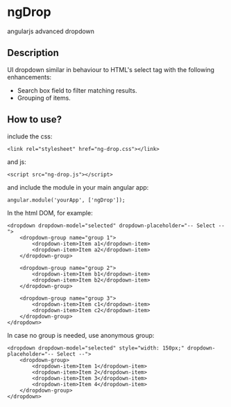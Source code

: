 ngDrop
======

angularjs advanced dropdown


Description
-----------
UI dropdown similar in behaviour to HTML's select tag with the following enhancements:
- Search box field to filter matching results. 
- Grouping of items.

How to use?
-----------
include the css:
```
<link rel="stylesheet" href="ng-drop.css"></link>
```

and js:

```
<script src="ng-drop.js"></script>
```

and include the module in your main angular app:


```
angular.module('yourApp', ['ngDrop']);
```

In the html DOM, for example:
```
<dropdown dropdown-model="selected" dropdown-placeholder="-- Select --">
	<dropdown-group name="group 1">
		<dropdown-item>Item a1</dropdown-item>
		<dropdown-item>Item a2</dropdown-item>
	</dropdown-group>
	
	<dropdown-group name="group 2">
		<dropdown-item>Item b1</dropdown-item>
		<dropdown-item>Item b2</dropdown-item>
	</dropdown-group>
	
	<dropdown-group name="group 3">
		<dropdown-item>Item c1</dropdown-item>
		<dropdown-item>Item c2</dropdown-item>
	</dropdown-group>
</dropdown>
```

In case no group is needed, use anonymous group:
```
<dropdown dropdown-model="selected" style="width: 150px;" dropdown-placeholder="-- Select --">
	<dropdown-group>
		<dropdown-item>Item 1</dropdown-item>
		<dropdown-item>Item 2</dropdown-item>
		<dropdown-item>Item 3</dropdown-item>
		<dropdown-item>Item 4</dropdown-item>
	</dropdown-group>
</dropdown>
```
